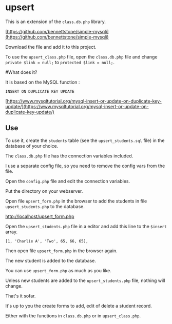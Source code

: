 # upsert
This is an extension of the `class.db.php` library.

[https://github.com/bennettstone/simple-mysqli](https://github.com/bennettstone/simple-mysqli)

Download the file and add it to this project.

To use the `upsert_class.php` file, open the `class.db.php` file and change `private $link = null;` to `protected $link = null;`.

#What does it?

It is based on the MySQL function :

`INSERT ON DUPLICATE KEY UPDATE`

[https://www.mysqltutorial.org/mysql-insert-or-update-on-duplicate-key-update/](https://www.mysqltutorial.org/mysql-insert-or-update-on-duplicate-key-update/)

## Use

To use it, create the `students` table (see the `upsert_students.sql` file) in the database of your choice.

The `class.db.php` file has the connection variables included.

I use a separate config file, so you need to remove the config vars from the file.

Open the `config.php` file and edit the connection variables.

Put the directory on your webserver.

Open file `upsert_form.php` in the browser to add the students in file `upsert_students.php` to the database.

[http://localhost/upsert_form.php](http://localhost/upsert_form.php)

Open the `upsert_students.php` file in a editor and add this line to the `$insert` array.

```
[1, 'Charlie A', 'Two', 65, 66, 65],
```

Then open file `upsert_form.php` in the browser again.

The new student is added to the database.

You can use `upsert_form.php` as much as you like.

Unless new students are added to the `upsert_students.php` file, nothing will change.

That's it sofar.

It's up to you the create forms to add, edit of delete a student record.

Either with the functions in `class.db.php` or in `upsert_class.php`.
